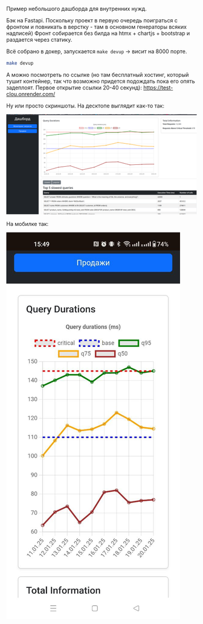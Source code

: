 Пример небольшого дашборда для внутренних нужд. 

Бэк на Fastapi. Поскольку проект в первую очередь поиграться с фронтом и повникать в верстку - там в основном генераторы всяких надписей) 
Фронт собирается без билда на htmx + chartjs + bootstrap и раздается через статику.

Всё собрано в докер, запускается `make devup` -> висит на 8000 порте.
```bash
make devup
```

А можно посмотреть по ссылке (но там бесплатный хостинг, который тушит контейнер, так что возможно придется подождать пока его опять задеплоят. Первое открытие ссылки 20-40 секунд):
https://test-clou.onrender.com/

Ну или просто скриншоты. На десктопе выглядит как-то так:

![скрин с десктопа](https://github.com/Gexeg/test/blob/master/some_dashboard/readme_pics/image.png)

На мобилке так:

![скрин с мобилки](https://github.com/Gexeg/test/blob/master/some_dashboard/readme_pics/image-1.png)
